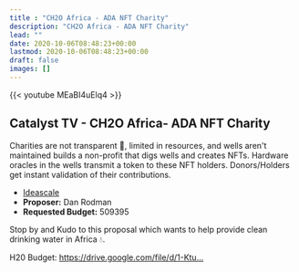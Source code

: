 ```yaml
---
title : "CH2O Africa - ADA NFT Charity"
description: "CH2O Africa - ADA NFT Charity"
lead: ""
date: 2020-10-06T08:48:23+00:00
lastmod: 2020-10-06T08:48:23+00:00
draft: false
images: []
---
```


{{<  youtube MEaBI4uElq4 >}}

## Catalyst TV - CH2O Africa- ADA NFT Charity

Charities are not transparent 💸, limited in resources, and wells aren't maintained builds a non-profit that digs wells and creates NFTs. Hardware oracles in the wells transmit a token to these NFT holders. Donors/Holders get instant validation of their contributions.

- [Ideascale](https://cardano.ideascale.com/c/idea/...)
- **Proposer:** Dan Rodman
- **Requested Budget:** 509395

Stop by and Kudo to this proposal which wants to help provide clean drinking water in Africa 💧.

H20 Budget: <https://drive.google.com/file/d/1-Ktu...>

